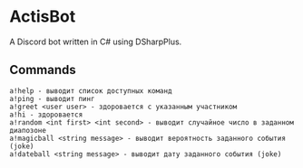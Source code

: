# ActisBot
A Discord bot written in C# using DSharpPlus.
## Commands
```
a!help - выводит список доступных команд
a!ping - выводит пинг
a!greet <user user> - здоровается с указанным участником
a!hi - здоровается
a!random <int first> <int second> - выводит случайное число в заданном диапозоне
a!magicball <string message> - выводит вероятность заданного события (joke)
a!dateball <string message> - выводит дату заданного события (joke)
```
